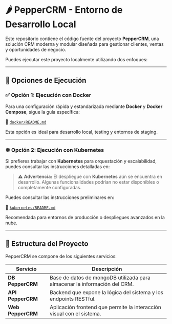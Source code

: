 # 🌶️ PepperCRM - Entorno de Desarrollo Local

Este repositorio contiene el código fuente del proyecto **PepperCRM**, una solución CRM moderna y modular diseñada para gestionar clientes, ventas y oportunidades de negocio.

Puedes ejecutar este proyecto localmente utilizando dos enfoques:

---

## 🚀 Opciones de Ejecución

### ✅ Opción 1: Ejecución con Docker

Para una configuración rápida y estandarizada mediante **Docker** y **Docker Compose**, sigue la guía específica:

📁 [`docker/README.md`](docker/README.md)

Esta opción es ideal para desarrollo local, testing y entornos de staging.

---

### ☸️ Opción 2: Ejecución con Kubernetes

Si prefieres trabajar con **Kubernetes** para orquestación y escalabilidad, puedes consultar las instrucciones detalladas en:

> ⚠️ **Advertencia:** El despliegue con **Kubernetes** aún se encuentra en desarrollo. Algunas funcionalidades podrían no estar disponibles o completamente configuradas.

Puedes consultar las instrucciones preliminares en:

📁 [`kubernetes/README.md`](kubernetes/README.md)

Recomendada para entornos de producción o despliegues avanzados en la nube.

---

## 🧩 Estructura del Proyecto

PepperCRM se compone de los siguientes servicios:

| Servicio          | Descripción                                                                 |
|-------------------|-----------------------------------------------------------------------------|
| **DB PepperCRM**  | Base de datos de mongoDB utilizada para almacenar la información del CRM.   |
| **API PepperCRM**  | Backend que expone la lógica del sistema y los endpoints RESTful.           |
| **Web PepperCRM**  | Aplicación frontend que permite la interacción visual con el sistema.       |
